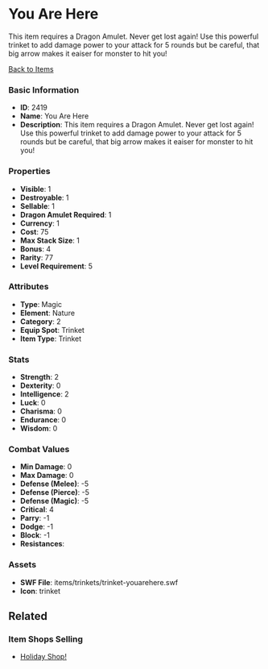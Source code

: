 # You Are Here

This item requires a Dragon Amulet. Never get lost again! Use this powerful trinket to add damage power to your attack for 5 rounds but be careful, that big arrow makes it eaiser for monster to hit you!

[Back to Items](../items.md)

### Basic Information

- **ID**: 2419
- **Name**: You Are Here
- **Description**: This item requires a Dragon Amulet. Never get lost again! Use this powerful trinket to add damage power to your attack for 5 rounds but be careful, that big arrow makes it eaiser for monster to hit you!

### Properties

- **Visible**: 1
- **Destroyable**: 1
- **Sellable**: 1
- **Dragon Amulet Required**: 1
- **Currency**: 1
- **Cost**: 75
- **Max Stack Size**: 1
- **Bonus**: 4
- **Rarity**: 77
- **Level Requirement**: 5

### Attributes

- **Type**: Magic
- **Element**: Nature
- **Category**: 2
- **Equip Spot**: Trinket
- **Item Type**: Trinket

### Stats

- **Strength**: 2
- **Dexterity**: 0
- **Intelligence**: 2
- **Luck**: 0
- **Charisma**: 0
- **Endurance**: 0
- **Wisdom**: 0

### Combat Values

- **Min Damage**: 0
- **Max Damage**: 0
- **Defense (Melee)**: -5
- **Defense (Pierce)**: -5
- **Defense (Magic)**: -5
- **Critical**: 4
- **Parry**: -1
- **Dodge**: -1
- **Block**: -1
- **Resistances**: 

### Assets

- **SWF File**: items/trinkets/trinket-youarehere.swf
- **Icon**: trinket

## Related

### Item Shops Selling

- [Holiday Shop!](../item-shops/65-holiday-shop.md)

